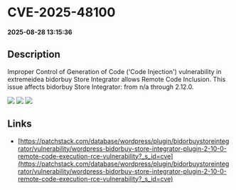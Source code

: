 # CVE-2025-48100

**2025-08-28 13:15:36**

## Description
Improper Control of Generation of Code ('Code Injection') vulnerability in extremeidea bidorbuy Store Integrator allows Remote Code Inclusion. This issue affects bidorbuy Store Integrator: from n/a through 2.12.0.

![](https://img.shields.io/static/v1?label=Score&message=9.1&color=red)
![](https://img.shields.io/static/v1?label=Severity&message=CRITICAL&color=red)
![](https://img.shields.io/static/v1?label=CWE&message=RCE&color=green)

## Links
- [https://patchstack.com/database/wordpress/plugin/bidorbuystoreintegrator/vulnerability/wordpress-bidorbuy-store-integrator-plugin-2-10-0-remote-code-execution-rce-vulnerability?_s_id=cve](https://patchstack.com/database/wordpress/plugin/bidorbuystoreintegrator/vulnerability/wordpress-bidorbuy-store-integrator-plugin-2-10-0-remote-code-execution-rce-vulnerability?_s_id=cve)
